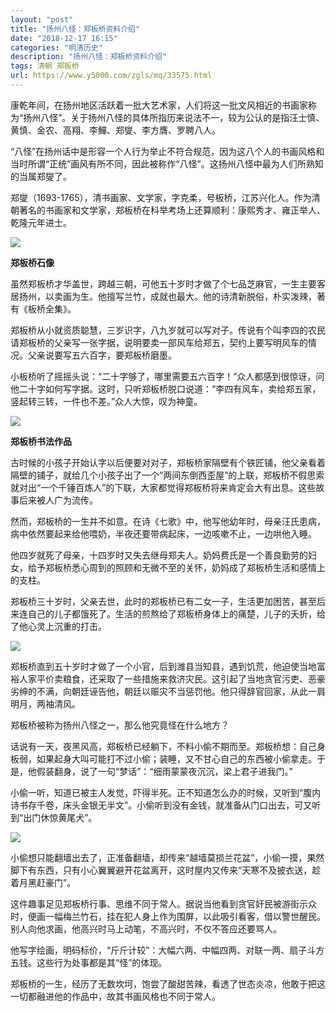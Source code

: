 ```yaml
---
layout: "post"
title: "扬州八怪：郑板桥资料介绍"
date: "2018-12-17 16:15"
categories: "明清历史"
description: "扬州八怪：郑板桥资料介绍"
tags: 清朝 郑板桥
url: https://www.y5000.com/zgls/mq/33575.html
---
```






康乾年间，在扬州地区活跃着一批大艺术家，人们将这一批文风相近的书画家称为“扬州八怪”。关于扬州八怪的具体所指历来说法不一，较为公认的是指汪士慎、黄慎、金农、高翔、李鱓、郑燮、李方膺、罗聘八人。

“八怪”在扬州话中是形容一个人行为举止不符合规范，因为这八个人的书画风格和当时所谓“正统”画风有所不同，因此被称作“八怪”。这扬州八怪中最为人们所熟知的当属郑燮了。

郑燮（1693-1765），清书画家、文学家，字克柔，号板桥，江苏兴化人。作为清朝著名的书画家和文学家，郑板桥在科举考场上还算顺利：康熙秀才、雍正举人、乾隆元年进士。

![](https://img.y5000.com/uploads/allimg/180925/14-1P925153254C7.jpg)

**郑板桥石像**

虽然郑板桥才华盖世，跨越三朝，可他五十岁时才做了个七品芝麻官，一生主要客居扬州，以卖画为生。他擅写兰竹，成就也最大。他的诗清新脱俗，朴实泼辣，著有《板桥全集》。

郑板桥从小就资质聪慧，三岁识字，八九岁就可以写对子。传说有个叫李四的农民请郑板桥的父亲写一张字据，说明要卖一部风车给郑五，契约上要写明风车的情况。父亲说要写五六百字，要郑板桥磨墨。

小板桥听了摇摇头说：“二十字够了，哪里需要五六百字！”众人都感到很惊讶，问他二十字如何写字据。这时，只听郑板桥脱口说道：“李四有风车，卖给郑五家，竖起转三转，一件也不差。”众人大惊，叹为神童。

![](https://img.y5000.com/uploads/allimg/180925/14-1P925153311511.jpg)

**郑板桥书法作品**

古时候的小孩子开始认字以后便要对对子，郑板桥家隔壁有个铁匠铺，他父亲看着隔壁的铺子，就给几个小孩子出了一个“两间东倒西歪屋”的上联，郑板桥不假思索就对出“一个千锤百炼人”的下联，大家都觉得郑板桥将来肯定会大有出息。这些故事后来被人广为流传。

然而，郑板桥的一生并不如意。在诗《七歌》中，他写他幼年时，母亲汪氏患病，病中依然要起来给他喂奶，半夜还要带病起床，一边咳嗽不止，一边哄他入睡。

他四岁就死了母亲，十四岁时又失去继母郑夫人。奶妈费氏是一个善良勤劳的妇女，给予郑板桥悉心周到的照顾和无微不至的关怀，奶妈成了郑板桥生活和感情上的支柱。

郑板桥三十岁时，父亲去世，此时的郑板桥已有二女一子，生活更加困苦，甚至后来连自己的儿子都饿死了。生活的煎熬给了郑板桥身体上的痛楚，儿子的夭折，给了他心灵上沉重的打击。

![](https://img.y5000.com/uploads/allimg/180925/14-1P925153342117.jpg)

郑板桥直到五十岁时才做了一个小官，后到潍县当知县，遇到饥荒，他迫使当地富裕人家平价卖粮食，还采取了一些措施来救济灾民。这引起了当地贪官污吏、恶豪劣绅的不满，向朝廷诬告他，朝廷以赈灾不当惩罚他。他只得辞官回家，从此一肩明月，两袖清风。

郑板桥被称为扬州八怪之一，那么他究竟怪在什么地方？

话说有一天，夜黑风高，郑板桥已经躺下，不料小偷不期而至。郑板桥想：自己身板弱，如果起身大叫可能打不过小偷；装睡，又不甘心自己的东西被小偷拿走。于是，他假装翻身，说了一句“梦话”：“细雨蒙蒙夜沉沉，梁上君子进我门。”

小偷一听，知道已被主人发觉，吓得半死。正不知道怎么办的时候，又听到“腹内诗书存千卷，床头金银无半文”。小偷听到没有金钱，就准备从门口出去，可又听到“出门休惊黄尾犬”。

![](https://img.y5000.com/uploads/allimg/180925/14-1P9251534013b.jpg)

小偷想只能翻墙出去了，正准备翻墙，却传来“越墙莫损兰花盆”，小偷一摸，果然脚下有东西，只有小心翼翼避开花盆离开，这时屋内又传来“天寒不及披衣送，趁着月黑赶豪门”。

这件趣事足见郑板桥行事、思维不同于常人。据说当他看到贪官奸民被游街示众时，便画一幅梅兰竹石，挂在犯人身上作为围屏，以此吸引看客，借以警世醒民。别人向他求画，他高兴时马上动笔，不高兴时，不仅不答应还要骂人。

他写字绘画，明码标价，“斤斤计较”：大幅六两、中幅四两、对联一两、扇子斗方五钱。这些行为处事都是其“怪”的体现。

郑板桥的一生，经历了无数坎坷，饱尝了酸甜苦辣，看透了世态炎凉，他敢于把这一切都融进他的作品中，故其书画风格也不同于常人。
